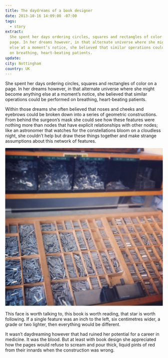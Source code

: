 ```yaml
---
title: The daydreams of a book designer
date: 2013-10-16 14:09:00 -07:00
tags:
  - story
extract:
  She spent her days ordering circles, squares and rectangles of color on a
  page. In her dreams however, in that alternate universe where she might become anything
  else at a moment’s notice, she believed that similar operations could be performed
  on breathing, heart-beating patients.
update:
city: Nottingham
country: UK
---
```


She spent her days ordering circles, squares and rectangles of color on a page. In her dreams however, in that alternate universe where she might become anything else at a moment’s notice, she believed that similar operations could be performed on breathing, heart-beating patients.

Within those dreams she often believed that noses and cheeks and eyebrows could be broken down into a series of geometric constructions. From behind the surgeon’s mask she could see how these features were nothing more than nodes that have explicit relationships with other nodes; like an astronomer that watches for the constellations bloom on a cloudless night, she couldn’t help but draw these things together and make strange assumptions about this network of features.

![type](/uploads/type.jpg)

This face is worth talking to, this book is worth reading, that star is worth following. If a single feature was an inch to the left, six centimetres wider, a grade or two lighter, then everything would be different.

It wasn’t daydreaming however that had ruined her potential for a career in medicine. It was the blood. But at least with book design she appreciated how the pages would refuse to scream and pour thick, liquid pints of red from their innards when the construction was wrong.
